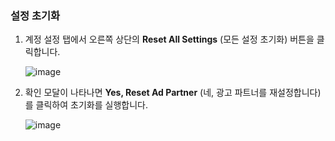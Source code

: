 ### 설정 초기화

1. 계정 설정 탭에서 오른쪽 상단의 **Reset All Settings** (모든 설정 초기화) 버튼을 클릭합니다.

   ![image](/_assets/img/ingredients/deep-linked-ads/reset-ad-settings/reset-ad-settings.png)
2. 확인 모달이 나타나면 **Yes, Reset Ad Partner** (네, 광고 파트너를 재설정합니다)를 클릭하여 초기화를 실행합니다.

   ![image](/_assets/img/ingredients/deep-linked-ads/reset-ad-settings/reset-ad-settings_confirmation.png)

